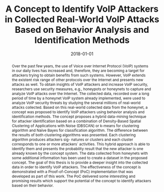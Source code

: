 ---
abstract: Over the past few years, the use of Voice over Internet Protocol (VoIP)
  systems in our daily lives has increased and, therefore, they are becoming a target
  for attackers trying to obtain benefits from such systems. However, VoIP extends
  the existent risk range of other protocols over the Internet and presents new attacks
  as well. To obtain insights of VoIP attackers and increase VoIP security, researchers
  use security measures, e.g., honeypots or honeynets to capture and analyze VoIP
  attacks over the Internet. The collected data, recorded over a long period of time
  by a honeynet VoIP system already implemented, were used to analyze VoIP security
  threats by studying the several millions of real-world attacks collected. Based
  on this real-world collected data from the honeynet, a concept was proposed to identify
  VoIP attackers using behavior analysis and identification methods. The concept proposes
  a hybrid data-mining technique for attacker identification based on a combination
  of Density-Based Spatial Clustering of Applications with Noise (DBSCAN) or k-means
  for clustering algorithm and Naïve Bayes for classification algorithm. The difference
  between the results of both clustering algorithms was presented. Each clustering
  algorithm produces attackers sig- natures or clusters and each cluster corresponds
  to one or more attackers´ activities. This hybrid approach is able to identify them
  and presents the probability result that the new attacker is one already known by
  the concept system. The data collected from honeynets with some additional information
  has been used to create a dataset in the proposed concept. The goal of this thesis
  is to provide a deeper insight into the collected data in order to identify VoIP
  attackers. The effectiveness of the concept is demonstrated with a Proof-of-Concept
  (PoC) implementation that was developed as part of this work. The PoC delivered
  some interesting and promising results which support the potential of the concept
  to identify attackers based on their behavior.
authors:
- Thiago Carneiro
date: '2018-01-01'
featured: false
links:
- name: Publik
  url: https://publik.tuwien.ac.at/showentry.php?ID=277468&lang=2
publication_types:
- '7'
publishDate: '2018-01-01'
title: A Concept to Identify VoIP Attackers in Collected Real-World VoIP Attacks Based
  on Behavior Analysis and Identification Methods
url_pdf: ''
---